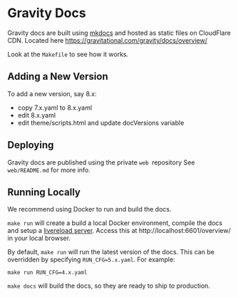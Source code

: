 # Gravity Docs

Gravity docs are built using [mkdocs](http://www.mkdocs.org/) and hosted as static files
on CloudFlare CDN. Located here https://gravitational.com/gravity/docs/overview/

Look at the `Makefile` to see how it works.

## Adding a New Version

To add a new version, say 8.x:

* copy 7.x.yaml to 8.x.yaml
* edit 8.x.yaml
* edit theme/scripts.html and update docVersions variable


## Deploying

Gravity docs are published using the private `web `repository
See `web/README.md` for more info.

## Running Locally

We recommend using Docker to run and build the docs.

`make run` will create a build a local Docker environment, compile the docs and
setup a [livereload server](https://chrome.google.com/webstore/detail/livereload/jnihajbhpnppcggbcgedagnkighmdlei?hl=en).
Access this at http://localhost:6601/overview/ in your local browser.

By default, `make run` will run the latest version of the docs. This can be overridden by
specifying `RUN_CFG=5.x.yaml`. For example:

```
make run RUN_CFG=4.x.yaml
```

`make docs` will build the docs, so they are ready to ship to production.
